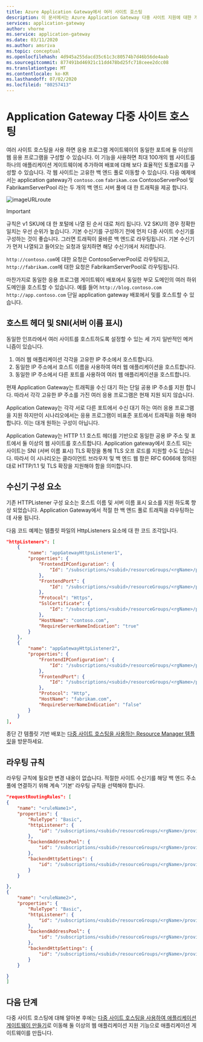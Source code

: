```yaml
---
title: Azure Application Gateway에서 여러 사이트 호스팅
description: 이 문서에서는 Azure Application Gateway 다중 사이트 지원에 대한 개요를 제공합니다.
services: application-gateway
author: vhorne
ms.service: application-gateway
ms.date: 03/11/2020
ms.author: amsriva
ms.topic: conceptual
ms.openlocfilehash: 4d945a255dacd35c61c3c80574b7d46b56de4aab
ms.sourcegitcommit: 877491bd46921c11dd478bd25fc718ceee2dcc08
ms.translationtype: MT
ms.contentlocale: ko-KR
ms.lasthandoff: 07/02/2020
ms.locfileid: "80257413"
---
```

# <a name="application-gateway-multiple-site-hosting"></a>Application Gateway 다중 사이트 호스팅

여러 사이트 호스팅을 사용 하면 응용 프로그램 게이트웨이의 동일한 포트에 둘 이상의 웹 응용 프로그램을 구성할 수 있습니다. 이 기능을 사용하면 최대 100개의 웹 사이트를 하나의 애플리케이션 게이트웨이에 추가하여 배포에 대해 보다 효율적인 토폴로지를 구성할 수 있습니다. 각 웹 사이트는 고유한 백 엔드 풀로 이동할 수 있습니다. 다음 예제에서는 application gateway가 `contoso.com` `fabrikam.com` ContosoServerPool 및 FabrikamServerPool 라는 두 개의 백 엔드 서버 풀에 대 한 트래픽을 제공 합니다.

![imageURLroute](./media/multiple-site-overview/multisite.png)

> [!IMPORTANT]
> 규칙은 v1 SKU에 대 한 포털에 나열 된 순서 대로 처리 됩니다. V2 SKU의 경우 정확한 일치는 우선 순위가 높습니다. 기본 수신기를 구성하기 전에 먼저 다중 사이트 수신기를 구성하는 것이 좋습니다.  그러면 트래픽이 올바른 백 엔드로 라우팅됩니다. 기본 수신기가 먼저 나열되고 들어오는 요청과 일치하면 해당 수신기에서 처리합니다.

`http://contoso.com`에 대한 요청은 ContosoServerPool로 라우팅되고, `http://fabrikam.com`에 대한 요청은 FabrikamServerPool로 라우팅됩니다.

마찬가지로 동일한 응용 프로그램 게이트웨이 배포에서 동일한 부모 도메인의 여러 하위 도메인을 호스트할 수 있습니다. 예를 들어 `http://blog.contoso.com` `http://app.contoso.com` 단일 application gateway 배포에서 및를 호스트할 수 있습니다.

## <a name="host-headers-and-server-name-indication-sni"></a>호스트 헤더 및 SNI(서버 이름 표시)

동일한 인프라에서 여러 사이트를 호스트하도록 설정할 수 있는 세 가지 일반적인 메커니즘이 있습니다.

1. 여러 웹 애플리케이션 각각을 고유한 IP 주소에서 호스트합니다.
2. 동일한 IP 주소에서 호스트 이름을 사용하여 여러 웹 애플리케이션을 호스트합니다.
3. 동일한 IP 주소에서 다른 포트를 사용하여 여러 웹 애플리케이션을 호스트합니다.

현재 Application Gateway는 트래픽을 수신 대기 하는 단일 공용 IP 주소를 지원 합니다. 따라서 각각 고유한 IP 주소를 가진 여러 응용 프로그램은 현재 지원 되지 않습니다. 

Application Gateway는 각각 서로 다른 포트에서 수신 대기 하는 여러 응용 프로그램을 지원 하지만이 시나리오에서는 응용 프로그램이 비표준 포트에서 트래픽을 허용 해야 합니다. 이는 대개 원하는 구성이 아닙니다.

Application Gateway는 HTTP 1.1 호스트 헤더를 기반으로 동일한 공용 IP 주소 및 포트에서 둘 이상의 웹 사이트를 호스트합니다. Application gateway에서 호스트 되는 사이트는 SNI (서버 이름 표시) TLS 확장을 통해 TLS 오프 로드를 지원할 수도 있습니다. 따라서 이 시나리오는 클라이언트 브라우저 및 백 엔드 웹 팜은 RFC 6066에 정의된 대로 HTTP/1.1 및 TLS 확장을 지원해야 함을 의미합니다.

## <a name="listener-configuration-element"></a>수신기 구성 요소

기존 HTTPListener 구성 요소는 호스트 이름 및 서버 이름 표시 요소를 지원 하도록 향상 되었습니다. Application Gateway에서 적절 한 백 엔드 풀로 트래픽을 라우팅하는 데 사용 됩니다. 

다음 코드 예제는 템플릿 파일의 HttpListeners 요소에 대 한 코드 조각입니다.

```json
"httpListeners": [
    {
        "name": "appGatewayHttpsListener1",
        "properties": {
            "FrontendIPConfiguration": {
                "Id": "/subscriptions/<subid>/resourceGroups/<rgName>/providers/Microsoft.Network/applicationGateways/applicationGateway1/frontendIPConfigurations/DefaultFrontendPublicIP"
            },
            "FrontendPort": {
                "Id": "/subscriptions/<subid>/resourceGroups/<rgName>/providers/Microsoft.Network/applicationGateways/applicationGateway1/frontendPorts/appGatewayFrontendPort443'"
            },
            "Protocol": "Https",
            "SslCertificate": {
                "Id": "/subscriptions/<subid>/resourceGroups/<rgName>/providers/Microsoft.Network/applicationGateways/applicationGateway1/sslCertificates/appGatewaySslCert1'"
            },
            "HostName": "contoso.com",
            "RequireServerNameIndication": "true"
        }
    },
    {
        "name": "appGatewayHttpListener2",
        "properties": {
            "FrontendIPConfiguration": {
                "Id": "/subscriptions/<subid>/resourceGroups/<rgName>/providers/Microsoft.Network/applicationGateways/applicationGateway1/frontendIPConfigurations/appGatewayFrontendIP'"
            },
            "FrontendPort": {
                "Id": "/subscriptions/<subid>/resourceGroups/<rgName>/providers/Microsoft.Network/applicationGateways/applicationGateway1/frontendPorts/appGatewayFrontendPort80'"
            },
            "Protocol": "Http",
            "HostName": "fabrikam.com",
            "RequireServerNameIndication": "false"
        }
    }
],
```

종단 간 템플릿 기반 배포는 [다중 사이트 호스팅을 사용하는 Resource Manager 템플릿](https://github.com/Azure/azure-quickstart-templates/blob/master/201-application-gateway-multihosting)을 방문하세요.

## <a name="routing-rule"></a>라우팅 규칙

라우팅 규칙에 필요한 변경 내용이 없습니다. 적절한 사이트 수신기를 해당 백 엔드 주소 풀에 연결하기 위해 계속 '기본' 라우팅 규칙을 선택해야 합니다.

```json
"requestRoutingRules": [
{
    "name": "<ruleName1>",
    "properties": {
        "RuleType": "Basic",
        "httpListener": {
            "id": "/subscriptions/<subid>/resourceGroups/<rgName>/providers/Microsoft.Network/applicationGateways/applicationGateway1/httpListeners/appGatewayHttpsListener1')]"
        },
        "backendAddressPool": {
            "id": "/subscriptions/<subid>/resourceGroups/<rgName>/providers/Microsoft.Network/applicationGateways/applicationGateway1/backendAddressPools/ContosoServerPool')]"
        },
        "backendHttpSettings": {
            "id": "/subscriptions/<subid>/resourceGroups/<rgName>/providers/Microsoft.Network/applicationGateways/applicationGateway1/backendHttpSettingsCollection/appGatewayBackendHttpSettings')]"
        }
    }

},
{
    "name": "<ruleName2>",
    "properties": {
        "RuleType": "Basic",
        "httpListener": {
            "id": "/subscriptions/<subid>/resourceGroups/<rgName>/providers/Microsoft.Network/applicationGateways/applicationGateway1/httpListeners/appGatewayHttpListener2')]"
        },
        "backendAddressPool": {
            "id": "/subscriptions/<subid>/resourceGroups/<rgName>/providers/Microsoft.Network/applicationGateways/applicationGateway1/backendAddressPools/FabrikamServerPool')]"
        },
        "backendHttpSettings": {
            "id": "/subscriptions/<subid>/resourceGroups/<rgName>/providers/Microsoft.Network/applicationGateways/applicationGateway1/backendHttpSettingsCollection/appGatewayBackendHttpSettings')]"
        }
    }

}
]
```

## <a name="next-steps"></a>다음 단계

다중 사이트 호스팅에 대해 알아본 후에는 [다중 사이트 호스팅을 사용하여 애플리케이션 게이트웨이 만들기](tutorial-multiple-sites-powershell.md)로 이동해 둘 이상의 웹 애플리케이션 지원 기능으로 애플리케이션 게이트웨이를 만듭니다.

